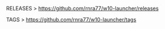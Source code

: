 
RELEASES > https://github.com/rnra77/w10-launcher/releases 

TAGS     > https://github.com/rnra77/w10-launcher/tags 
